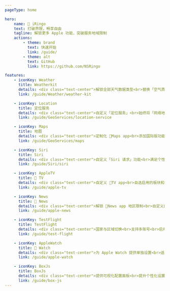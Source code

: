 ```yaml
---
pageType: home

hero:
    name:  iRingo
    text: 打破界限，畅享自由
    tagline: 解锁更多 Apple 功能，突破服务地域限制
    actions:
        - theme: brand
          text: 快速开始
          link: /guide/
        - theme: alt
          text: GitHub
          link: https://github.com/NSRingo

features:
    - iconKey: Weather
      title: Weatherkit
      details: <div class="text-center">解锁全部天气数据类型<br>替换「空气质量」数据<br>添加「未来一小时降水强度」预测</div>
      link: /guide/Weather/weather-kit

    - iconKey: Location
      title: 定位服务
      details: <div class="text-center">自定义「定位服务」<br>始终将「网络地区检测」结果改为用户设定地区</div>
      link: /guide/GeoServices/location-service

    - iconKey: Maps
      title: 地图
      details: <div class="text-center">定制化 Maps app<br>添加国际版功能<br>支持服务版本个性化设置</div>
      link: /guide/GeoServices/maps

    - iconKey: Siri
      title: Siri
      details: <div class="text-center">自定义「Siri 请求」功能<br>满足个性化需求</div>
      link: /guide/Siri/siri

    - iconKey: AppleTV
      title:  TV
      details: <div class="text-center">自定义 TV app<br>自选启用的板块和语言<br>获取跨地区栏目及内容</div>
      link: /guide/apple-tv

    - iconKey: News
      title:  News
      details: <div class="text-center">解锁 News app 地区限制<br>自定义部分设置与功能</div>
      link: /guide/apple-news

    - iconKey: TestFlight
      title: TestFlight
      details: <div class="text-center">国家与区域切换<br>支持多账号<br>启用通用应用支持</div>
      link: /guide/test-flight

    - iconKey: AppleWatch
      title:  Watch
      details: <div class="text-center">为 Apple Watch 提供单独设置<br>适配个性化使用需求</div>
      link: /guide/apple-watch

    - iconKey: BoxJs
      title: BoxJs
      details: <div class="text-center">提供可视化配置面板<br>提升个性化设置体验</div>
      link: /guide/box-js
---
```

